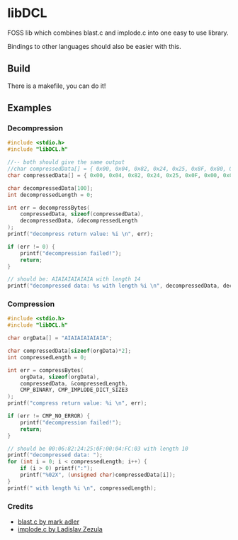 # libDCL

FOSS lib which combines blast.c and implode.c into one easy to use library.

Bindings to other languages should also be easier with this.

## Build

There is a makefile, you can do it!

## Examples
### Decompression
```c
#include <stdio.h>
#include "libDCL.h"

//-- both should give the same output
//char compressedData[] = { 0x00, 0x04, 0x82, 0x24, 0x25, 0x8F, 0x80, 0x7F };
char compressedData[] = { 0x00, 0x04, 0x82, 0x24, 0x25, 0x0F, 0x00, 0x01, 0xFF };

char decompressedData[100];
int decompressedLength = 0;

int err = decompressBytes(
    compressedData, sizeof(compressedData),
    decompressedData, &decompressedLength
);
printf("decompress return value: %i \n", err);

if (err != 0) {
    printf("decompression failed!");
    return;
}

// should be: AIAIAIAIAIAIA with length 14
printf("decompressed data: %s with length %i \n", decompressedData, decompressedLength);
```

### Compression
```c
#include <stdio.h>
#include "libDCL.h"

char orgData[] = "AIAIAIAIAIAIA";

char compressedData[sizeof(orgData)*2];
int compressedLength = 0;

int err = compressBytes(
    orgData, sizeof(orgData),
    compressedData, &compressedLength,
    CMP_BINARY, CMP_IMPLODE_DICT_SIZE3
);
printf("compress return value: %i \n", err);

if (err != CMP_NO_ERROR) {
    printf("decompression failed!");
    return;
}

// should be 00:06:82:24:25:0F:00:04:FC:03 with length 10
printf("decompressed data: ");
for (int i = 0; i < compressedLength; i++) {
    if (i > 0) printf(":");
    printf("%02X", (unsigned char)compressedData[i]);
}
printf(" with length %i \n", compressedLength);
```

### Credits

- [blast.c by mark adler](https://github.com/madler/zlib/tree/master/contrib/blast)
- [implode.c by Ladislav Zezula](https://github.com/ladislav-zezula/StormLib/blob/master/src/pklib/implode.c)
